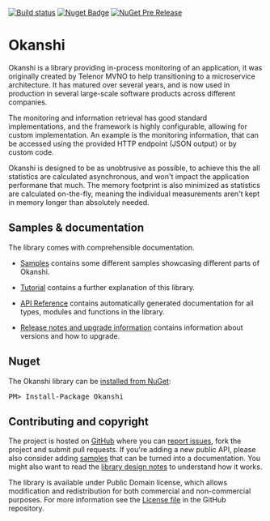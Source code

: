 [![Build status](https://ci.appveyor.com/api/projects/status/g9glkc76m1cala6b/branch/master?svg=true)](https://ci.appveyor.com/project/Mvno/okanshi/branch/master) [![Nuget Badge](https://img.shields.io/nuget/v/Okanshi.svg)](https://www.nuget.org/packages/Okanshi/) [![NuGet Pre Release](https://img.shields.io/nuget/vpre/Okanshi.svg)](https://www.nuget.org/packages/Okanshi/)

Okanshi
=======

Okanshi is a library providing in-process monitoring of an application, it was originally created by Telenor MVNO to help transitioning to a microservice architecture. It has matured over several years, and is now used in production in several large-scale software products across different companies.

The monitoring and information retrieval has good standard implementations, and the framework is highly configurable, allowing for custom implementation. An example is the monitoring information, that can be accessed using the provided HTTP endpoint (JSON output) or by custom code.

Okanshi is designed to be as unobtrusive as possible, to achieve this the all statistics are calculated asynchronous, and won't impact the application performane that much. The memory footprint is also minimized as statistics are calculated on-the-fly, meaning the individual measurements aren't kept in memory longer than absolutely needed. 


Samples & documentation
-----------------------

The library comes with comprehensible documentation. 

 * [Samples](samples) contains some different samples showcasing different parts of Okanshi.

 * [Tutorial](documentation) contains a further explanation of this library.

 * [API Reference](http://mvno.github.io/Okanshi/reference/index.html) contains automatically generated documentation for all types, modules
   and functions in the library.

 * [Release notes and upgrade information](https://github.com/mvno/Okanshi/blob/master/RELEASE_NOTES.md) contains information about versions and how to upgrade.


Nuget
------

<div class="row">
  <div class="span1"></div>
  <div class="span6">
    <div class="well well-small" id="nuget">
      The Okanshi library can be <a href="https://nuget.org/packages/Okanshi">installed from NuGet</a>:
      <pre>PM> Install-Package Okanshi</pre>
    </div>
  </div>
  <div class="span1"></div>
</div>



Contributing and copyright
--------------------------

The project is hosted on [GitHub][gh] where you can [report issues][issues], fork 
the project and submit pull requests. If you're adding a new public API, please also 
consider adding [samples][content] that can be turned into a documentation. You might
also want to read the [library design notes][readme] to understand how it works.

The library is available under Public Domain license, which allows modification and 
redistribution for both commercial and non-commercial purposes. For more information see the 
[License file][license] in the GitHub repository. 

  [content]: https://github.com/mvno/Okanshi/tree/master/docs/content
  [gh]: https://github.com/mvno/Okanshi
  [issues]: https://github.com/mvno/Okanshi/issues
  [readme]: https://github.com/mvno/Okanshi/blob/master/README.md
  [license]: https://github.com/mvno/Okanshi/blob/master/LICENSE.txt
